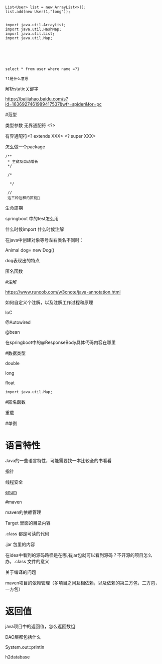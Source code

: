```
List<User> list = new ArrayList<>();
list.add(new User(1,"long"));


import java.util.ArrayList;
import java.util.HashMap;
import java.util.List;
import java.util.Map;






```



```
select * from user where name =?1

?1是什么意思
```



解析static关键字

https://baijiahao.baidu.com/s?id=1636927461989417537&wfr=spider&for=pc



#范型

类型参数<T>    无界通配符 <?>

有界通配符<? extends XXX>    <? super XXX>





怎么做一个package



```
/**
 * 主键及自动增长
 */
 
 /*
 
  */
  
 //
 这三种注释的区别
```



生命周期



springboot 中的test怎么用



什么时候import 什么时候注解





在java中创建对象等号左右类名不同时：

Animal dog= new Dog()

dog表现出的特点





匿名函数



#注解

https://www.runoob.com/w3cnote/java-annotation.html

如何自定义个注解，以及注解工作过程和原理



IoC

@Autowired

@bean

在springboot中的@ResponseBody具体代码内容在哪里





#数据类型

double 

long

float

```
import java.util.Map;
```



#匿名函数



重载

#单例



# 语言特性

Java的一些语言特性，可能需要找一本比较全的书看看

指针

线程安全

[enum](https://www.jianshu.com/p/0d69c36a723b)





#maven

maven的依赖管理

Target 里面的目录内容

.class 都是可读的代码

.jar 包里的内容

在idea中看到的源码路径是在哪,有jar包就可以看到源码？不开源的项目怎么办，.class 文件的意义

关于编译的问题

maven项目的依赖管理（多项目之间互相依赖，以及依赖的第三方包，二方包，一方包）



# 返回值

java项目中的返回值，怎么返回数组





DAO层都包括什么

System.out::println

h2database





